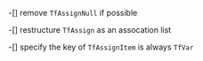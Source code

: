 -[] remove `TfAssignNull` if possible

-[] restructure `TfAssign` as an assocation list

-[] specify the key of `TfAssignItem` is always `TfVar`

